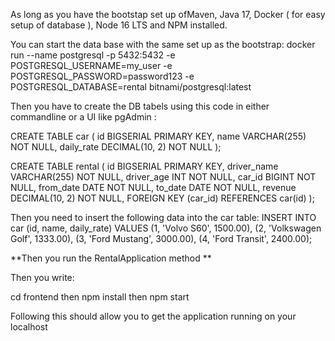 As long as you have the bootstap set up ofMaven, Java 17, Docker ( for easy setup of database ), Node 16 LTS and NPM installed.

You can start the data base with the same set up as the bootstrap:
docker run --name postgresql -p 5432:5432 -e POSTGRESQL_USERNAME=my_user 
-e POSTGRESQL_PASSWORD=password123 -e POSTGRESQL_DATABASE=rental bitnami/postgresql:latest

Then you have to create the DB tabels using this code in either commandline or a UI like pgAdmin : 

CREATE TABLE car (
    id BIGSERIAL PRIMARY KEY,
    name VARCHAR(255) NOT NULL,
    daily_rate DECIMAL(10, 2) NOT NULL
);

CREATE TABLE rental (
    id BIGSERIAL PRIMARY KEY,
    driver_name VARCHAR(255) NOT NULL,
    driver_age INT NOT NULL,
    car_id BIGINT NOT NULL,
    from_date DATE NOT NULL,
    to_date DATE NOT NULL,
    revenue DECIMAL(10, 2) NOT NULL,
    FOREIGN KEY (car_id) REFERENCES car(id)
);

Then you need to insert the following data into the car table: 
INSERT INTO car (id, name, daily_rate) VALUES
(1, 'Volvo S60', 1500.00),
(2, 'Volkswagen Golf', 1333.00),
(3, 'Ford Mustang', 3000.00),
(4, 'Ford Transit', 2400.00);


**Then you run the RentalApplication method
**

Then you write:

cd frontend then npm install then npm start

Following this should allow you to get the application running on your localhost  

